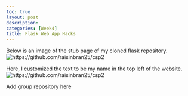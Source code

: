```yaml
---
toc: true
layout: post
description:
categories: [Week4]
title: Flask Web App Hacks
---
```


Below is an image of the stub page of my cloned flask repository. 
![]({{site.baseurl}}/images/pythontest.png "https://github.com/raisinbran25/csp2")  
  
Here, I customized the text to be my name in the top left of the website.  
![]({{site.baseurl}}/images/customname.png "https://github.com/raisinbran25/csp2")  
  
Add group repository here